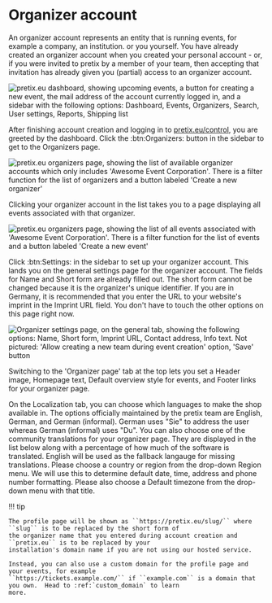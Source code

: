 # Organizer account

An organizer account represents an entity that is running events, for example a company, an institution. or you yourself. You have already created an organizer account when you created your personal account - or, if you were invited to pretix by a member of your team, then accepting that invitation has already given you (partial) access to an organizer account. 

![pretix.eu dashboard, showing upcoming events, a button for creating a new event, the mail address of the account currently logged in, and a sidebar with the following options: Dashboard, Events, Organizers, Search, User settings, Reports, Shipping list](../../assets/screens/account/dashboard.png)

After finishing account creation and logging in to [pretix.eu/control](https://pretix.eu/control/), you are greeted by the dashboard. Click the :btn:Organizers: button in the sidebar to get to the Organizers page. 

![pretix.eu organizers page, showing the list of available organizer accounts which only includes 'Awesome Event Corporation'. There is a filter function for the list of organizers and a button labeled 'Create a new organizer'](../../assets/screens/organizer/organizers.png) 

Clicking your organizer account in the list takes you to a page displaying all events associated with that organizer. 

![pretix.eu organizers page, showing the list of all events associated with 'Awesome Event Corporation'. There is a filter function for the list of events and a button labeled 'Create a new event'](../../assets/screens/organizer/event-list.png) 

Click :btn:Settings: in the sidebar to set up your organizer account. This lands you on the general settings page for the organizer account. The fields for Name and Short form are already filled out. The short form cannot be changed because it is the organizer's unique identifier. If you are in Germany, it is recommended that you enter the URL to your website's imprint in the Imprint URL field. You don't have to touch the other options on this page right now. 

![Organizer settings page, on the general tab, showing the following options: Name, Short form, Imprint URL, Contact address, Info text. Not pictured: 'Allow creating a new team during event creation' option, 'Save' button](../../assets/screens/organizer/general-settings.png) 

Switching to the 'Organizer page' tab at the top lets you set a Header image, Homepage text, Default overview style for events, and Footer links for your organizer page. 

On the Localization tab, you can choose which languages to make the shop available in. The options officially maintained by the pretix team are English, German, and German (informal). German uses "Sie" to address the user whereas German (informal) uses "Du". You can also choose one of the community translations for your organizer page. They are displayed in the list below along with a percentage of how much of the software is translated. English will be used as the fallback langauge for missing translations. Please choose a country or region from  the drop-down Region menu. We will use this to determine default date, time, address and phone number formatting. Please also choose a Default timezone from the drop-down menu with that title. 



!!! tip

    The profile page will be shown as ``https://pretix.eu/slug/`` where ``slug`` is to be replaced by the short form of
    the organizer name that you entered during account creation and ``pretix.eu`` is to be replaced by your
    installation's domain name if you are not using our hosted service.

    Instead, you can also use a custom domain for the profile page and your events, for example
    ``https://tickets.example.com/`` if ``example.com`` is a domain that you own.  Head to :ref:`custom_domain` to learn
    more.
